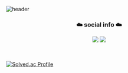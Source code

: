 ![header](https://capsule-render.vercel.app/api?type=wave&color=auto&height=150&section=header&text=It's%20sora!&fontSize=90)

<div align=center><h3>☁️ social info ☁️</h3>
  <a href="https://justsora.tistory.com/" target="_blank"><img src="https://img.shields.io/badge/Tistory-000000?style=for-the-badge&logo=Tistory&logoColor=white"/></a>
  <a href="mailto:itsyoursora@gmail.com" target="_blank"><img src="https://img.shields.io/badge/Gmail-EA4335?style=for-the-badge&logo=Tistory&logoColor=white"/></a>
</div>

<br>
<br>


[![Solved.ac Profile](http://mazassumnida.wtf/api/v2/generate_badge?boj=keems)](https://solved.ac/keems/)
